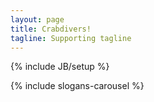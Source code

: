 ```yaml
---
layout: page
title: Crabdivers!
tagline: Supporting tagline
---
```

{% include JB/setup %}

{% include slogans-carousel %}
